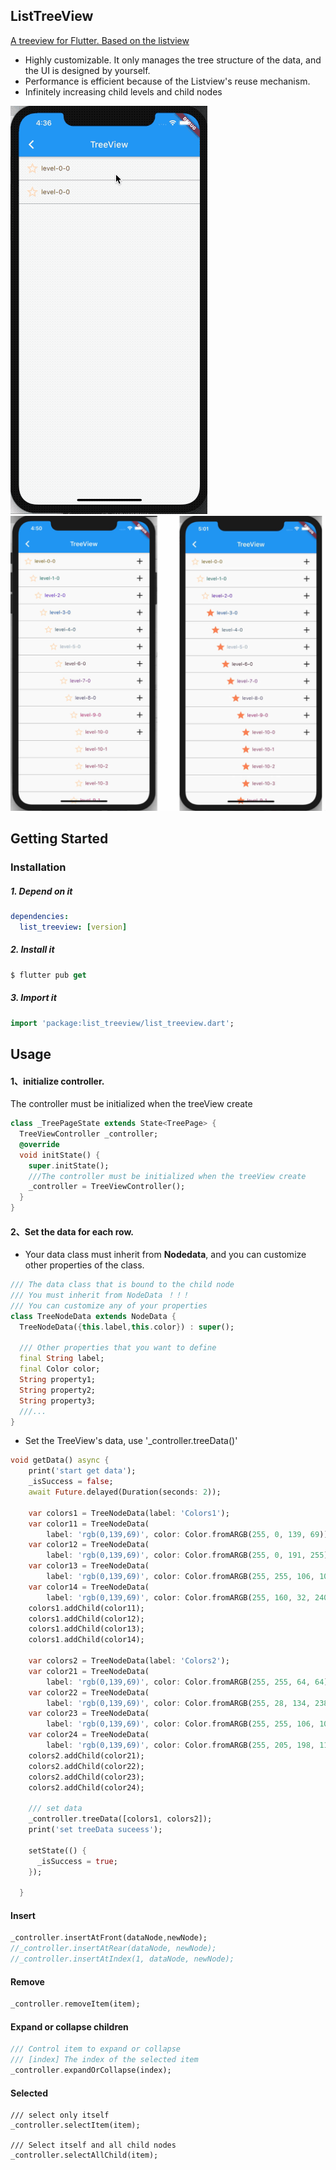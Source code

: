 ## ListTreeView
[A treeview for Flutter. Based on the listview](https://github.com/sooxie/list_treeview)

- Highly customizable. It only manages the tree structure of the data, and the UI is designed by yourself.
- Performance is efficient because of the Listview's reuse mechanism.
- Infinitely increasing child levels and child nodes



![avatar](./images/tree.gif)
![avatar](./images/screen3.jpg)



## Getting Started

### Installation

##### 1. Depend on it
```yaml
dependencies:
  list_treeview: [version]
```

##### 2. Install it
```dart
$ flutter pub get

```

#####  3. Import it
```dart
import 'package:list_treeview/list_treeview.dart';

```

## Usage


#### 1、initialize controller.
The controller must be initialized when the treeView create
```dart
class _TreePageState extends State<TreePage> {
  TreeViewController _controller;
  @override
  void initState() {
    super.initState();
    ///The controller must be initialized when the treeView create
    _controller = TreeViewController();
  }
}
```


#### 2、Set the data for each row.
- Your data class must inherit from **Nodedata**, and you can customize other properties of the class.

```dart
/// The data class that is bound to the child node
/// You must inherit from NodeData ！！！
/// You can customize any of your properties
class TreeNodeData extends NodeData {
  TreeNodeData({this.label,this.color}) : super();

  /// Other properties that you want to define
  final String label;
  final Color color;
  String property1;
  String property2;
  String property3;
  ///...
}
```

- Set the TreeView's data, use '_controller.treeData()'

```dart
void getData() async {
    print('start get data');
    _isSuccess = false;
    await Future.delayed(Duration(seconds: 2));

    var colors1 = TreeNodeData(label: 'Colors1');
    var color11 = TreeNodeData(
        label: 'rgb(0,139,69)', color: Color.fromARGB(255, 0, 139, 69));
    var color12 = TreeNodeData(
        label: 'rgb(0,139,69)', color: Color.fromARGB(255, 0, 191, 255));
    var color13 = TreeNodeData(
        label: 'rgb(0,139,69)', color: Color.fromARGB(255, 255, 106, 106));
    var color14 = TreeNodeData(
        label: 'rgb(0,139,69)', color: Color.fromARGB(255, 160, 32, 240));
    colors1.addChild(color11);
    colors1.addChild(color12);
    colors1.addChild(color13);
    colors1.addChild(color14);

    var colors2 = TreeNodeData(label: 'Colors2');
    var color21 = TreeNodeData(
        label: 'rgb(0,139,69)', color: Color.fromARGB(255, 255, 64, 64));
    var color22 = TreeNodeData(
        label: 'rgb(0,139,69)', color: Color.fromARGB(255, 28, 134, 238));
    var color23 = TreeNodeData(
        label: 'rgb(0,139,69)', color: Color.fromARGB(255, 255, 106, 106));
    var color24 = TreeNodeData(
        label: 'rgb(0,139,69)', color: Color.fromARGB(255, 205, 198, 115));
    colors2.addChild(color21);
    colors2.addChild(color22);
    colors2.addChild(color23);
    colors2.addChild(color24);

    /// set data
    _controller.treeData([colors1, colors2]);
    print('set treeData suceess');

    setState(() {
      _isSuccess = true;
    });

  }

```

#### Insert

```dart
_controller.insertAtFront(dataNode,newNode);
//_controller.insertAtRear(dataNode, newNode);
//_controller.insertAtIndex(1, dataNode, newNode);
```

#### Remove

```dart
_controller.removeItem(item);
```

#### Expand or collapse children
```dart
/// Control item to expand or collapse
/// [index] The index of the selected item
_controller.expandOrCollapse(index);
```

#### Selected
```
/// select only itself
_controller.selectItem(item);

/// Select itself and all child nodes
_controller.selectAllChild(item);
```



